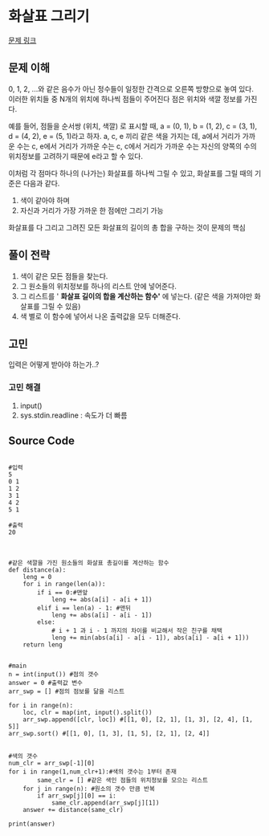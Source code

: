 # 화살표 그리기

[문제 링크](https://www.acmicpc.net/problem/15970)


## 문제 이해   
0, 1, 2, ...와 같은 음수가 아닌 정수들이 일정한 간격으로 오른쪽 방향으로 놓여 있다.
이러한 위치들 중 N개의 위치에 하나씩 점들이 주어진다
점은 위치와 색깔 정보를 가진다.

예를 들어, 점들을 순서쌍 (위치, 색깔) 로 표시할 때, a = (0, 1), b = (1, 2), c = (3, 1), d = (4, 2), e = (5, 1)라고 하자.
a, c, e 끼리 같은 색을 가지는 데, a에서 거리가 가까운 수는 c, e에서 거리가 가까운 수는 c,
c에서 거리가 가까운 수는 자신의 양쪽의 수의 위치정보를 고려하기 때문에 e라고 할 수 있다.

이처럼 각 점마다 하나의 (나가는) 화살표를 하나씩 그릴 수 있고, 화살표를 그릴 때의 기준은 다음과 같다.
1. 색이 같아야 하며
2. 자신과 거리가 가장 가까운 한 점에만 그리기 가능

화살표를 다 그리고 그려진 모든 화살표의 길이의 총 합을 구하는 것이 문제의 핵심


## 풀이 전략
1. 색이 같은 모든 점들을 찾는다. 
2. 그 원소들의 위치정보를 하나의 리스트 안에 넣어준다.
3. 그 리스트를 ' **화살표 길이의 합을 계산하는 함수'** 에 넣는다. (같은 색을 가져야만 화살표를 그릴 수 있음)
4. 색 별로 이 함수에 넣어서 나온 출력값을 모두 더해준다.


## 고민
입력은 어떻게 받아야 하는가..?

### 고민 해결
1. input()
2. sys.stdin.readline : 속도가 더 빠름

## Source Code
<pre>
<code>
#입력
5
0 1
1 2
3 1
4 2
5 1

#출력
20
</code>
</pre>

<pre>
<code>
#같은 색깔을 가진 원소들의 화살표 총길이를 계산하는 함수
def distance(a):
    leng = 0 
    for i in range(len(a)):
        if i == 0:#맨앞
            leng += abs(a[i] - a[i + 1])
        elif i == len(a) - 1: #맨뒤
            leng += abs(a[i] - a[i - 1])
        else:
            # i + 1 과 i - 1 까지의 차이를 비교해서 작은 친구를 채택
            leng += min(abs(a[i] - a[i - 1]), abs(a[i] - a[i + 1]))
    return leng


#main
n = int(input()) #점의 갯수
answer = 0 #출력값 변수
arr_swp = [] #점의 점보를 닮을 리스트

for i in range(n):
    loc, clr = map(int, input().split())
    arr_swp.append([clr, loc]) #[[1, 0], [2, 1], [1, 3], [2, 4], [1, 5]]
arr_swp.sort() #[[1, 0], [1, 3], [1, 5], [2, 1], [2, 4]]


#색의 갯수
num_clr = arr_swp[-1][0] 
for i in range(1,num_clr+1):#색의 갯수는 1부터 존재
		same_clr = [] #같은 색인 점들의 위치정보를 모으는 리스트
    for j in range(n): #원소의 갯수 만큼 반복
        if arr_swp[j][0] == i:
            same_clr.append(arr_swp[j][1])
    answer += distance(same_clr)

print(answer)
</code>
</pre>

